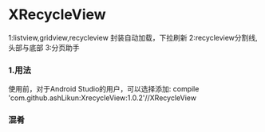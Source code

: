 # **XRecycleView**
1:listview,gridview,recycleview  封装自动加载，下拉刷新
2:recycleview分割线,头部与底部
3:分页助手

### 1.用法
使用前，对于Android Studio的用户，可以选择添加:
     compile 'com.github.ashLikun:XrecycleView:1.0.2'//XRecycleView

### 混肴
####

